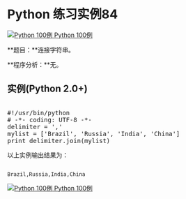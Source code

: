 Python 练习实例84
=============

 [![Python 100例](../images/up.gif)
 Python 100例](python-100-examples.html)


 **题目：**连接字符串。

 **程序分析：**无。

  实例(Python 2.0+)
---------------

 <pre>

#!/usr/bin/python
# -*- coding: UTF-8 -*-
delimiter = ','
mylist = ['Brazil', 'Russia', 'India', 'China']
print delimiter.join(mylist)
</pre>

 以上实例输出结果为：

 
```

Brazil,Russia,India,China

```

 [![Python 100例](../images/up.gif)
 Python 100例](python-100-examples.html)